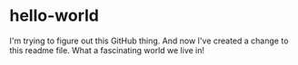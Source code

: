 # hello-world
I'm trying to figure out this GitHub thing.
And now I've created a change to this readme file.
What a fascinating world we live in!
